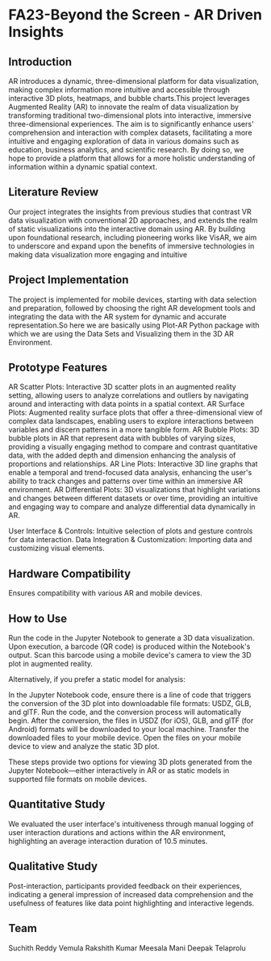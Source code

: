 # FA23-Beyond the Screen - AR Driven Insights

## Introduction
AR introduces a dynamic, three-dimensional platform for data visualization, making complex information more intuitive and accessible through interactive 3D plots, heatmaps, and bubble charts.This project leverages Augmented Reality (AR) to innovate the realm of data visualization by transforming traditional two-dimensional plots into interactive, immersive three-dimensional experiences. The aim is to significantly enhance users' comprehension and interaction with complex datasets, facilitating a more intuitive and engaging exploration of data in various domains such as education, business analytics, and scientific research. By doing so, we hope to provide a platform that allows for a more holistic understanding of information within a dynamic spatial context.

## Literature Review

Our project integrates the insights from previous studies that contrast VR data visualization with conventional 2D approaches, and extends the realm of static visualizations into the interactive domain using AR. By building upon foundational research, including pioneering works like VisAR, we aim to underscore and expand upon the benefits of immersive technologies in making data visualization more engaging and intuitive

## Project Implementation
The project is implemented for mobile devices, starting with data selection and preparation, followed by choosing the right AR development tools and integrating the data with the AR system for dynamic and accurate representation.So here we are basically using Plot-AR Python package with which we are using the Data Sets and Visualizing them in the 3D AR Environment. 

## Prototype Features
AR Scatter Plots: Interactive 3D scatter plots in an augmented reality setting, allowing users to analyze correlations and outliers by navigating around and interacting with data points in a spatial context.
AR Surface Plots: Augmented reality surface plots that offer a three-dimensional view of complex data landscapes, enabling users to explore interactions between variables and discern patterns in a more tangible form.
AR Bubble Plots: 3D bubble plots in AR that represent data with bubbles of varying sizes, providing a visually engaging method to compare and contrast quantitative data, with the added depth and dimension enhancing the analysis of proportions and relationships.
AR Line Plots: Interactive 3D line graphs that enable a temporal and trend-focused data analysis, enhancing the user's ability to track changes and patterns over time within an immersive AR environment.
AR Differential Plots: 3D visualizations that highlight variations and changes between different datasets or over time, providing an intuitive and engaging way to compare and analyze differential data dynamically in AR.

User Interface & Controls: Intuitive selection of plots and gesture controls for data interaction.
Data Integration & Customization: Importing data and customizing visual elements.

## Hardware Compatibility
Ensures compatibility with various AR and mobile devices.

## How to Use

Run the code in the Jupyter Notebook to generate a 3D data visualization.
Upon execution, a barcode (QR code) is produced within the Notebook's output.
Scan this barcode using a mobile device's camera to view the 3D plot in augmented reality.

Alternatively, if you prefer a static model for analysis:

In the Jupyter Notebook code, ensure there is a line of code that triggers the conversion of the 3D plot into downloadable file formats: USDZ, GLB, and glTF.
Run the code, and the conversion process will automatically begin.
After the conversion, the files in USDZ (for iOS), GLB, and glTF (for Android) formats will be downloaded to your local machine.
Transfer the downloaded files to your mobile device.
Open the files on your mobile device to view and analyze the static 3D plot.

These steps provide two options for viewing 3D plots generated from the Jupyter Notebook—either interactively in AR or as static models in supported file formats on mobile devices.

## Quantitative Study

We evaluated the user interface's intuitiveness through manual logging of user interaction durations and actions within the AR environment, highlighting an average interaction duration of 10.5 minutes.

## Qualitative Study

Post-interaction, participants provided feedback on their experiences, indicating a general impression of increased data comprehension and the usefulness of features like data point highlighting and interactive legends.

## Team
Suchith Reddy Vemula
Rakshith Kumar Meesala
Mani Deepak Telaprolu
